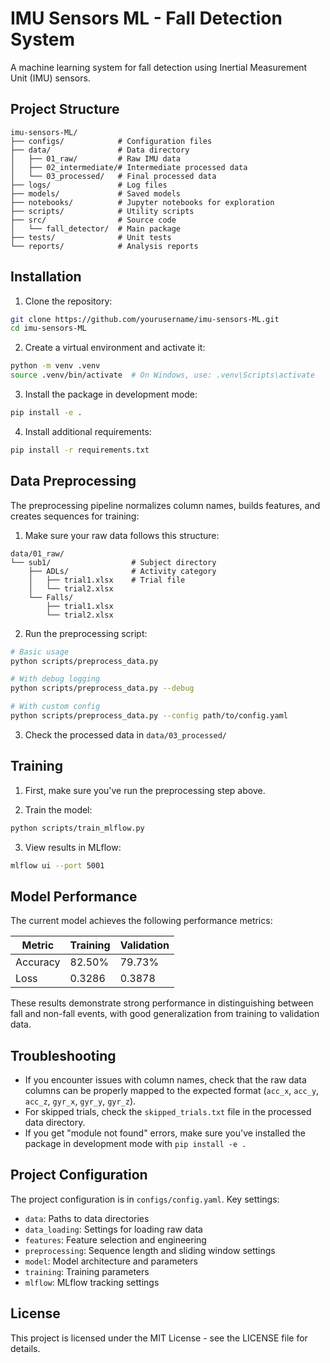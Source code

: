 # IMU Sensors ML - Fall Detection System

A machine learning system for fall detection using Inertial Measurement Unit (IMU) sensors.

## Project Structure

```
imu-sensors-ML/
├── configs/            # Configuration files
├── data/               # Data directory
│   ├── 01_raw/         # Raw IMU data
│   ├── 02_intermediate/# Intermediate processed data
│   └── 03_processed/   # Final processed data
├── logs/               # Log files
├── models/             # Saved models
├── notebooks/          # Jupyter notebooks for exploration
├── scripts/            # Utility scripts
├── src/                # Source code
│   └── fall_detector/  # Main package
├── tests/              # Unit tests
└── reports/            # Analysis reports
```

## Installation

1. Clone the repository:
```bash
git clone https://github.com/yourusername/imu-sensors-ML.git
cd imu-sensors-ML
```

2. Create a virtual environment and activate it:
```bash
python -m venv .venv
source .venv/bin/activate  # On Windows, use: .venv\Scripts\activate
```

3. Install the package in development mode:
```bash
pip install -e .
```

4. Install additional requirements:
```bash
pip install -r requirements.txt
```

## Data Preprocessing

The preprocessing pipeline normalizes column names, builds features, and creates sequences for training:

1. Make sure your raw data follows this structure:
```
data/01_raw/
└── sub1/                  # Subject directory
    ├── ADLs/              # Activity category
    │   ├── trial1.xlsx    # Trial file
    │   └── trial2.xlsx
    └── Falls/
        ├── trial1.xlsx
        └── trial2.xlsx
```

2. Run the preprocessing script:
```bash
# Basic usage
python scripts/preprocess_data.py

# With debug logging
python scripts/preprocess_data.py --debug

# With custom config
python scripts/preprocess_data.py --config path/to/config.yaml
```

3. Check the processed data in `data/03_processed/`

## Training

1. First, make sure you've run the preprocessing step above.

2. Train the model:
```bash
python scripts/train_mlflow.py
```

3. View results in MLflow:
```bash
mlflow ui --port 5001
```

## Model Performance

The current model achieves the following performance metrics:

| Metric | Training | Validation |
|--------|----------|------------|
| Accuracy | 82.50% | 79.73% |
| Loss | 0.3286 | 0.3878 |

These results demonstrate strong performance in distinguishing between fall and non-fall events, with good generalization from training to validation data.

## Troubleshooting

- If you encounter issues with column names, check that the raw data columns can be properly mapped to the expected format (`acc_x`, `acc_y`, `acc_z`, `gyr_x`, `gyr_y`, `gyr_z`).
- For skipped trials, check the `skipped_trials.txt` file in the processed data directory.
- If you get "module not found" errors, make sure you've installed the package in development mode with `pip install -e .`

## Project Configuration

The project configuration is in `configs/config.yaml`. Key settings:

- `data`: Paths to data directories
- `data_loading`: Settings for loading raw data
- `features`: Feature selection and engineering
- `preprocessing`: Sequence length and sliding window settings
- `model`: Model architecture and parameters
- `training`: Training parameters
- `mlflow`: MLflow tracking settings

## License

This project is licensed under the MIT License - see the LICENSE file for details.